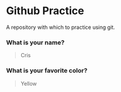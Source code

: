 # Github Practice

A repository with which to practice using git.

### What is your name?

> Cris


### What is your favorite color?

> Yellow
